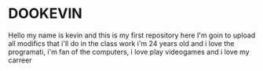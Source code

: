 # DOOKEVIN
Hello my name is kevin and this is my first repository
here I'm goin to upload all modifics that i'll do in the class work
i'm 24 years old and i love the programati, i'm fan of the computers, i love play videogames
and i love my carreer
